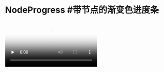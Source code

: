# NodeProgress #带节点的渐变色进度条


<video id="video" controls="" preload="none" poster="http://media.w3.org/2010/05/sintel/poster.png">
      <source id="mp4" src="http://7xs7n9.com1.z0.glb.clouddn.com/device-2017-11-09-113854.mp4" type="video/mp4">
      <p>Your user agent does not support the HTML5 Video element.</p>
    </video>
